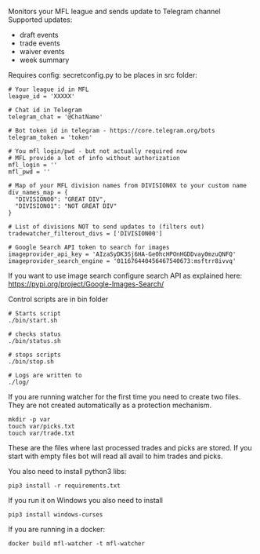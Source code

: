Monitors your MFL league and sends update to Telegram channel
Supported updates:
- draft events
- trade events
- waiver events
- week summary

Requires config: secretconfig.py to be places in src folder:

```
# Your league id in MFL
league_id = 'XXXXX'

# Chat id in Telegram
telegram_chat = '@ChatName'

# Bot token id in telegram - https://core.telegram.org/bots
telegram_token = 'token'

# You mfl login/pwd - but not actually required now
# MFL provide a lot of info without authorization
mfl_login = ''
mfl_pwd = ''

# Map of your MFL division names from DIVISION0X to your custom name
div_names_map = {
  "DIVISION00": "GREAT DIV",
  "DIVISION01": "NOT GREAT DIV"
}

# List of divisions NOT to send updates to (filters out)
tradewatcher_filterout_divs = ['DIVISION00']

# Google Search API token to search for images
imageprovider_api_key = 'AIzaSyDK3Sj6HA-Ge0hcHPOnHGDDvay0mzuQNFQ'
imageprovider_search_engine = '011676440456467540673:msftrr8ivvq'
```

If you want to use image search configure search API as explained here:
https://pypi.org/project/Google-Images-Search/

Control scripts are in bin folder
```
# Starts script
./bin/start.sh

# checks status
./bin/status.sh

# stops scripts
./bin/stop.sh

# Logs are written to
./log/
```

If you are running watcher for the first time you need to create two files.
They are not created automatically as a protection mechanism.
```
mkdir -p var
touch var/picks.txt
touch var/trade.txt
```
These are the files where last processed trades and picks are stored.
If you start with empty files bot will read all avail to him trades and picks.

You also need to install python3 libs:
```
pip3 install -r requirements.txt
```

If you run it on Windows you also need to install
```
pip3 install windows-curses
```

If you are running in a docker:
```
docker build mfl-watcher -t mfl-watcher
```
